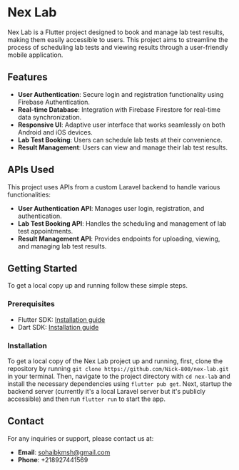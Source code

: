 # Nex Lab

Nex Lab is a Flutter project designed to book and manage lab test results, making them easily accessible to users. This project aims to streamline the process of scheduling lab tests and viewing results through a user-friendly mobile application.

## Features

- **User Authentication**: Secure login and registration functionality using Firebase Authentication.
- **Real-time Database**: Integration with Firebase Firestore for real-time data synchronization.
- **Responsive UI**: Adaptive user interface that works seamlessly on both Android and iOS devices.
- **Lab Test Booking**: Users can schedule lab tests at their convenience.
- **Result Management**: Users can view and manage their lab test results.


## APIs Used

This project uses APIs from a custom Laravel backend to handle various functionalities:

- **User Authentication API**: Manages user login, registration, and authentication.
- **Lab Test Booking API**: Handles the scheduling and management of lab test appointments.
- **Result Management API**: Provides endpoints for uploading, viewing, and managing lab test results.

## Getting Started

To get a local copy up and running follow these simple steps.

### Prerequisites

- Flutter SDK: [Installation guide](https://flutter.dev/docs/get-started/install)
- Dart SDK: [Installation guide](https://dart.dev/get-dart)

### Installation

To get a local copy of the Nex Lab project up and running,
 first, clone the repository by running `git clone https://github.com/Nick-800/nex-lab.git`
in your terminal. Then, navigate to the project directory
 with `cd nex-lab` and install the necessary dependencies 
 using `flutter pub get`. 
 Next, startup the backend server (currently it's a local  Laravel server but it's publicly accessible) 
 and then run `flutter run` to start the app.

## Contact

For any inquiries or support, please contact us at:

- **Email**: sohaibkmsh@gmail.com
- **Phone**: +218927441569


